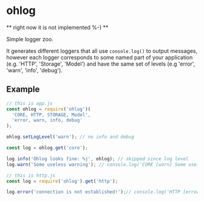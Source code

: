 # ohlog

** right now it is not implemented %-) **

Simple logger zoo.

It generates different loggers that all use `console.log()` to output messages,
however each logger corresponds to some named part of your application (e.g.
'HTTP', 'Storage', 'Model') and have the same set of levels (e.g 'error', 'warn',
'info', 'debug').

## Example

```javascript
// this is app.js
const ohlog = require('ohlog')(
  'CORE, HTTP, STORAGE, Model',
  'error, warn, info, debug'
);

ohlog.setLogLevel('warn'); // no info and debug

const log = ohlog.get('core');

log.info('Ohlog looks fine: %j', ohlog); // skipped since log level
log.warn('Some useless warning'); // console.log('CORE [warn] Some useless warning');
```

```javascript
// this is http.js
const log = require('ohlog').get('http');

log.error('connection is not established!');// console.log('HTTP [error] connection is not established');
```
